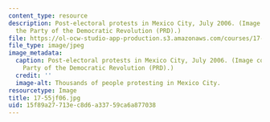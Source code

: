```yaml
---
content_type: resource
description: Post-electoral protests in Mexico City, July 2006. (Image courtesy of
  the Party of the Democratic Revolution (PRD).)
file: https://ol-ocw-studio-app-production.s3.amazonaws.com/courses/17-55j-introduction-to-latin-american-studies-fall-2006/15f89a27713ec8d6a33759ca6a877038_17-55jf06.jpg
file_type: image/jpeg
image_metadata:
  caption: Post-electoral protests in Mexico City, July 2006. (Image courtesy of the
    Party of the Democratic Revolution (PRD).)
  credit: ''
  image-alt: Thousands of people protesting in Mexico City.
resourcetype: Image
title: 17-55jf06.jpg
uid: 15f89a27-713e-c8d6-a337-59ca6a877038
---
```

